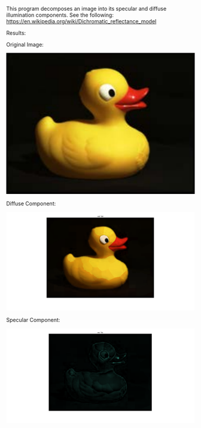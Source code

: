 This program decomposes an image into its specular and diffuse illumination components. See the following: 
https://en.wikipedia.org/wiki/Dichromatic_reflectance_model

Results:

Original Image:

![alt text](https://github.com/cdbunker/Dichromatic-Decomposition/blob/master/5.PNG)

Diffuse Component:

![alt text](https://github.com/cdbunker/Dichromatic-Decomposition/blob/master/diffuse.png)

Specular Component:

![alt text](https://github.com/cdbunker/Dichromatic-Decomposition/blob/master/specular.png)
